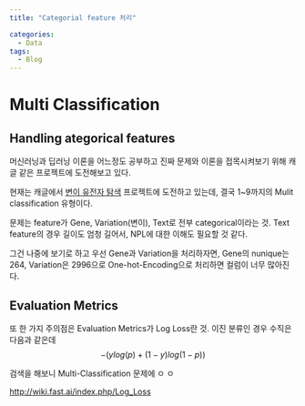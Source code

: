 ```yaml
---
title: "Categorial feature 처리" 

categories:
  - Data
tags:
  - Blog
---
```


# Multi Classification
## Handling ategorical features

머신러닝과 딥러닝 이론을 어느정도 공부하고 진짜 문제와 이론을 접목시켜보기 위해 캐글 같은 프로젝트에 도전해보고 있다.

현재는 캐글에서 [변이 유전자 탐색](https://www.kaggle.com/c/msk-redefining-cancer-treatment/data) 프로젝트에 도전하고 있는데, 결국 1~9까지의 Mulit classification 유형이다.

문제는 feature가 Gene, Variation(변이), Text로 전부 categorical이라는 것. Text feature의 경우 길이도 엄청 길어서, NPL에 대한 이해도 필요할 것 같다.

그건 나중에 보기로 하고 우선 Gene과 Variation을 처리하자면, Gene의 nunique는 264, Variation은 2996으로 One-hot-Encoding으로 처리하면 컬럼이 너무 많아진다.

## Evaluation Metrics

또 한 가지 주의점은 Evaluation Metrics가 Log Loss란 것. 이진 분류인 경우 수직은 다음과 같은데
$$-(ylog(p)+(1-y)log(1-p))$$



검색을 해보니 Multi-Classification 문제에 ㅇ
ㅇ

http://wiki.fast.ai/index.php/Log_Loss

